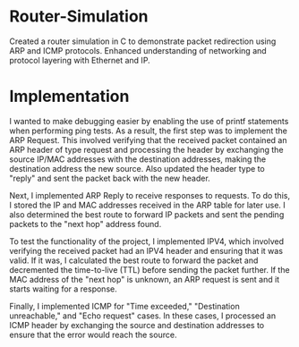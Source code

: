 # Router-Simulation
Created a router simulation in C to demonstrate packet redirection using ARP and ICMP protocols. Enhanced understanding of networking and protocol layering with Ethernet and IP.

# Implementation

I wanted to make debugging easier by enabling the use of printf statements when performing ping tests. As a result, the first step was to implement the ARP Request. This involved verifying that the received packet contained an ARP header of type request and processing the header by exchanging the source IP/MAC addresses with the destination addresses, making the destination address the new source. Also updated the header type to "reply" and sent the packet back with the new header. <br>

Next, I implemented ARP Reply to receive responses to requests. To do this, I stored the IP and MAC addresses received in the ARP table for later use. I also determined the best route to forward IP packets and sent the pending packets to the "next hop" address found. <br>

To test the functionality of the project, I implemented IPV4, which involved verifying the received packet had an IPV4 header and ensuring that it was valid. If it was, I calculated the best route to forward the packet and decremented the time-to-live (TTL) before sending the packet further. If the MAC address of the "next hop" is unknown, an ARP request is sent and it starts waiting for a response. <br>

Finally, I implemented ICMP for "Time exceeded," "Destination unreachable," and "Echo request" cases. In these cases, I processed an ICMP header by exchanging the source and destination addresses to ensure that the error would reach the source. <br>
